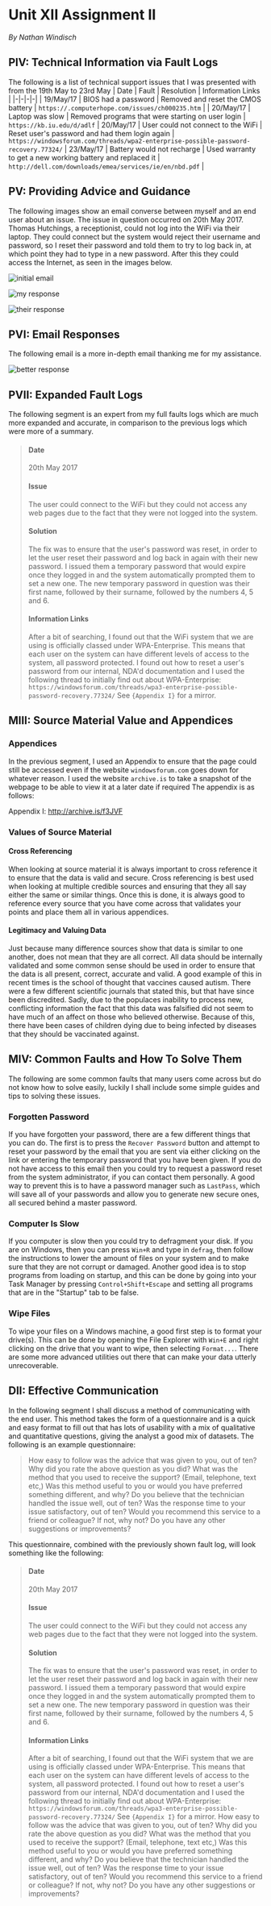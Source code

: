 # Unit XII Assignment II
*By Nathan Windisch*

## PIV: Technical Information via Fault Logs
The following is a list of technical support issues that I was presented with from the 19th May to 23rd May
| Date | Fault | Resolution | Information Links |
|-|-|-|-|
| 19/May/17 | BIOS had a password | Removed and reset the CMOS battery | `https://.computerhope.com/issues/ch000235.htm` |
| 20/May/17 | Laptop was slow | Removed programs that were starting on user login | `https://kb.iu.edu/d/adlf`
| 20/May/17 | User could not connect to the WiFi | Reset user's password and had them login again | `https://windowsforum.com/threads/wpa2-enterprise-possible-password-recovery.77324/`
| 23/May/17 | Battery would not recharge | Used warranty to get a new working battery and replaced it | `http://dell.com/downloads/emea/services/ie/en/nbd.pdf` |

<div style="page-break-after: always;"></div>

## PV: Providing Advice and Guidance
The following images show an email converse between myself and an end user about an issue. The issue in question occurred on 20th May 2017. Thomas Hutchings, a receptionist, could not log into the WiFi via their laptop. They could connect but the system would reject their username and password, so I reset their password and told them to try to log back in, at which point they had to type in a new password. After this they could access the Internet, as seen in the images below.

![initial email](email1.png)

![my response](email2.png)

![their response](email3.png)

<div style="page-break-after: always;"></div>

## PVI: Email Responses
The following email is a more in-depth email thanking me for my assistance.

![better response](email4.png)

<div style="page-break-after: always;"></div>

## PVII: Expanded Fault Logs
The following segment is an expert from my full faults logs which are much more expanded and accurate, in comparison to the previous logs which were more of a summary.

> #### Date
> 20th May 2017
> #### Issue
> The user could connect to the WiFi but they could not access any web pages due to the fact that they were not logged into the system.
> #### Solution
> The fix was to ensure that the user's password was reset, in order to let the user reset their password and log back in again with their new password. I issued them a temporary password that would expire once they logged in and the system automatically prompted them to set a new one. The new temporary password in question was their first name, followed by their surname, followed by the numbers 4, 5 and 6.
> #### Information Links
> After a bit of searching, I found out that the WiFi system that we are using is officially classed under WPA-Enterprise. This means that each user on the system can have different levels of access to the system, all password protected. I found out how to reset a user's password from our internal, NDA'd documentation and I used the following thread to initially find out about WPA-Enterprise: `https://windowsforum.com/threads/wpa3-enterprise-possible-password-recovery.77324/` See `{Appendix I}` for a mirror.

<div style="page-break-after: always;"></div>

## MIII: Source Material Value and Appendices
### Appendices
In the previous segment, I used an Appendix to ensure that the page could still be accessed even if the website `windowsforum.com` goes down for whatever reason. I used the website `archive.is` to take a snapshot of the webpage to be able to view it at a later date if required The appendix is as follows:

Appendix I: http://archive.is/f3JVF

### Values of Source Material
#### Cross Referencing
When looking at source material it is always important to cross reference it to ensure that the data is valid and secure. Cross referencing is best used when looking at multiple credible sources and ensuring that they all say either the same or similar things. Once this is done, it is always good to reference every source that you have come across that validates your points and place them all in various appendices.

#### Legitimacy and Valuing Data
Just because many difference sources show that data is similar to one another, does not mean that they are all correct. All data should be internally validated and some common sense should be used in order to ensure that the data is all present, correct, accurate and valid. A good example of this in recent times is the school of thought that vaccines caused autism. There were a few different scientific journals that stated this, but that have since been discredited. Sadly, due to the populaces inability to process new, conflicting information the fact that this data was falsified did not seem to have much of an affect on those who believed otherwise. Because of this, there have been cases of children dying due to being infected by diseases that they should be vaccinated against.

<div style="page-break-after: always;"></div>

## MIV: Common Faults and How To Solve Them
The following are some common faults that many users come across but do not know how to solve easily, luckily I shall include some simple guides and tips to solving these issues.

### Forgotten Password
If you have forgotten your password, there are a few different things that you can do. The first is to press the `Recover Password` button and attempt to reset your password by the email that you are sent via either clicking on the link or entering the temporary password that you have been given. If you do not have access to this email then you could try to request a password reset from the system administrator, if you can contact them personally. A good way to prevent this is to have a password manager such as `LastPass`, which will save all of your passwords and allow you to generate new secure ones, all secured behind a master password.

### Computer Is Slow
If you computer is slow then you could try to defragment your disk. If you are on Windows, then you can press `Win+R` and type in `defrag`, then follow the instructions to lower the amount of files on your system and to make sure that they are not corrupt or damaged. Another good idea is to stop programs from loading on startup, and this can be done by going into your Task Manager by pressing `Control+Shift+Escape` and setting all programs that are in the "Startup" tab to be false.

### Wipe Files
To wipe your files on a Windows machine, a good first step is to format your drive(s). This can be done by opening the File Explorer with `Win+E` and right clicking on the drive that you want to wipe, then selecting `Format...`. There are some more advanced utilities out there that can make your data utterly unrecoverable.

<div style="page-break-after: always;"></div>

## DII: Effective Communication
In the following segment I shall discuss a method of communicating with the end user. This method takes the form of a questionnaire and is a quick and easy format to fill out that has lots of usability with a mix of qualitative and quantitative questions, giving the analyst a good mix of datasets. The following is an example questionnaire:

> How easy to follow was the advice that was given to you, out of ten?
> Why did you rate the above question as you did?
> What was the method that you used to receive the support? (Email, telephone, text etc,)
> Was this method useful to you or would you have preferred something different, and why?
> Do you believe that the technician handled the issue well, out of ten?
> Was the response time to your issue satisfactory, out of ten?
> Would you recommend this service to a friend or colleague? If not, why not?
> Do you have any other suggestions or improvements?

This questionnaire, combined with the previously shown fault log, will look something like the following:

> #### Date
> 20th May 2017
> #### Issue
> The user could connect to the WiFi but they could not access any web pages due to the fact that they were not logged into the system.
> #### Solution
> The fix was to ensure that the user's password was reset, in order to let the user reset their password and log back in again with their new password. I issued them a temporary password that would expire once they logged in and the system automatically prompted them to set a new one. The new temporary password in question was their first name, followed by their surname, followed by the numbers 4, 5 and 6.
> #### Information Links
> After a bit of searching, I found out that the WiFi system that we are using is officially classed under WPA-Enterprise. This means that each user on the system can have different levels of access to the system, all password protected. I found out how to reset a user's password from our internal, NDA'd documentation and I used the following thread to initially find out about WPA-Enterprise: `https://windowsforum.com/threads/wpa3-enterprise-possible-password-recovery.77324/` See `{Appendix I}` for a mirror.
> How easy to follow was the advice that was given to you, out of ten?
> Why did you rate the above question as you did?
> What was the method that you used to receive the support? (Email, telephone, text etc,)
> Was this method useful to you or would you have preferred something different, and why?
> Do you believe that the technician handled the issue well, out of ten?
> Was the response time to your issue satisfactory, out of ten?
> Would you recommend this service to a friend or colleague? If not, why not?
> Do you have any other suggestions or improvements?


